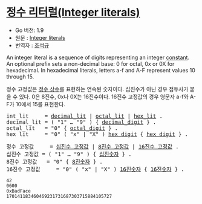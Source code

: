 # [정수 리터럴(Integer literals)](#integer-literals)

* Go 버전: 1.9
* 원문 : [Integer literals](https://golang.org/ref/spec#Integer_literals)
* 번역자 : [조석규](@ezaurum)

An integer literal is a sequence of digits representing an integer [constant](/Constants/). An optional prefix sets a non-decimal base: 0 for octal, 0x or 0X for hexadecimal. In hexadecimal literals, letters a-f and A-F represent values 10 through 15.

정수 고정값은 [정수 상수](/Constants/)를 표현하는 연속된 숫자이다. 십진수가 아닌 경우 접두사가 붙을 수 있다. 0은 8진수, 0x나 0X는 16진수이다. 16진수 고정값의 경우 영문자 a-f와 A-F가 10에서 15를 표현한다.

<pre>
<a id="int_lit">int_lit</a>     = <a href="#decimal_lit">decimal_lit</a> | <a href="#octal_lit">octal_lit</a> | <a href="#hex_lit">hex_lit</a> .
<a id="decimal_lit">decimal_lit</a> = ( "1" … "9" ) { <a href="/Source%20code%20representation/letters_and_digits.html#decimal_digit">decimal_digit</a> } .
<a id="octal_lit">octal_lit</a>   = "0" { <a href="/Source%20code%20representation/letters_and_digits.html#octal_digit">octal_digit</a> } .
<a id="hex_lit">hex_lit</a>     = "0" ( "x" | "X" ) <a href="/Source%20code%20representation/letters_and_digits.html#hex_digit">hex_digit</a> { <a href="/Source%20code%20representation/letters_and_digits.html#hex_digit">hex_digit</a> } .
</pre>

<pre>
<a id="int_lit">정수 고정값</a>     = <a href="#decimal_lit">십진수 고정값</a> | <a href="#octal_lit">8진수 고정값</a> | <a href="#hex_lit">16진수 고정값</a> .
<a id="decimal_lit">십진수 고정값</a> = ( "1" … "9" ) { <a href="/Source%20code%20representation/letters_and_digits.html#decimal_digit">십진숫자</a> } .
<a id="octal_lit">8진수 고정값</a>   = "0" { <a href="/Source%20code%20representation/letters_and_digits.html#octal_digit">8진숫자</a> } .
<a id="hex_lit">16진수 고정값</a>     = "0" ( "x" | "X" ) <a href="/Source%20code%20representation/letters_and_digits.html#hex_digit">16진숫자</a> { <a href="/Source%20code%20representation/letters_and_digits.html#hex_digit">16진숫자</a> } .
</pre>

```
42
0600
0xBadFace
170141183460469231731687303715884105727
```

